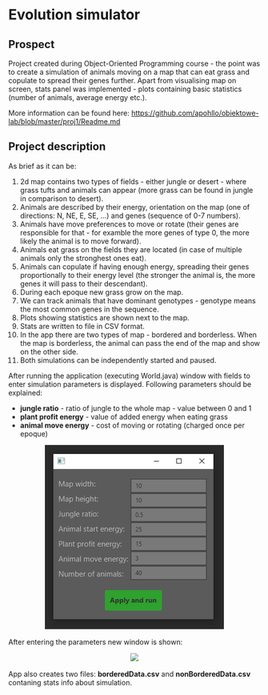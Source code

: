 # Evolution simulator
## Prospect
Project created during Object-Oriented Programming course - the point was to create a simulation of animals moving on a map that can eat grass and copulate to spread their genes further. Apart from visualising map on screen, stats panel was implemented - plots containing basic statistics (number of animals, average energy etc.).

More information can be found here: https://github.com/apohllo/obiektowe-lab/blob/master/proj1/Readme.md

## Project description

As brief as it can be:
1. 2d map contains two types of fields - either jungle or desert - where grass tufts and animals can appear (more grass can be found in jungle in comparison to desert).
2. Animals are described by their energy, orientation on the map (one of directions: N, NE, E, SE, ...) and genes (sequence of 0-7 numbers).
3. Animals have move preferences to move or rotate (their genes are responsible for that - for examble the more genes of type 0, the more likely the animal is to move forward).
4. Animals eat grass on the fields they are located (in case of multiple animals only the stronghest ones eat).
5. Animals can copulate if having enough energy, spreading their genes proportionally to their energy level (the stronger the animal is, the more genes it will pass to their descendant).
6. During each epoque new grass grow on the map.
7. We can track animals that have dominant genotypes - genotype means the most common genes in the sequence.
8. Plots showing statistics are shown next to the map.
9. Stats are written to file in CSV format.
10. In the app there are two types of map - bordered and borderless. When the map is borderless, the animal can pass the end of the map and show on the other side.
11. Both simulations can be independently started and paused.

After running the application (executing World.java) window with fields to enter simulation parameters is displayed. Following parameters should be explained:
 - **jungle ratio** - ratio of jungle to the whole map - value between 0 and 1
 - **plant profit energy** - value of added energy when eating grass
 -  **animal move energy** - cost of moving or rotating (charged once per epoque) 

<p align="center">
  <img src="https://github.com/IgSit/animalSimulation/blob/main/media/menu.png" />
</p>

After entering the parameters new window is shown:

<p align="center">
  <img src="https://github.com/IgSit/animalSimulation/blob/main/media/Animation.gif" />
</p>

App also creates two files: **borderedData.csv** and **nonBorderedData.csv** contaning stats info about simulation.
